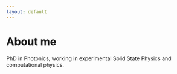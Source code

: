 ```yaml
---
layout: default
---
```



# About me
PhD in Photonics, working in experimental Solid State Physics and computational physics.


